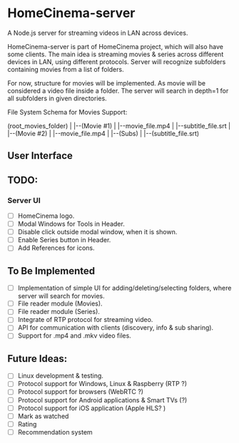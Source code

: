 # HomeCinema-server

A Node.js server for streaming videos in LAN across devices.

HomeCinema-server is part of HomeCinema project, which will also have some clients.
The main idea is streaming movies & series across different devices in LAN, using
different protocols. Server will recognize subfolders containing movies from a list
of folders.

For now, structure for movies will be implemented. As movie will be considered a video file
inside a folder. The server will search in depth=1 for all subfolders in given directories.

File System Schema for Movies Support:

(root_movies_folder)
|
|--(Movie #1)
|  |--movie_file.mp4
|  |--subtitle_file.srt
|
|--(Movie #2)
|  |--movie_file.mp4
|  |--(Subs)
|     |--(subtitle_file.srt)

## User Interface

## TODO:
### Server UI
- [ ] HomeCinema logo.
- [ ] Modal Windows for Tools in Header.
- [ ] Disable click outside modal window, when it is shown.
- [ ] Enable Series button in Header.
- [ ] Add References for icons.

## To Be Implemented
- [ ] Implementation of simple UI for adding/deleting/selecting folders, where server will search for movies.
- [ ] File reader module (Movies).
- [ ] File reader module (Series).
- [ ] Integrate of RTP protocol for streaming video.
- [ ] API for communication with clients (discovery, info & sub sharing).
- [ ] Support for .mp4 and .mkv video files.

## Future Ideas:
- [ ] Linux development & testing.
- [ ] Protocol support for Windows, Linux & Raspberry (RTP ?)
- [ ] Protocol support for browsers (WebRTC ?)
- [ ] Protocol support for Android applications & Smart TVs (?)
- [ ] Protocol support for iOS application (Apple HLS? )
- [ ] Mark as watched
- [ ] Rating
- [ ] Recommendation system